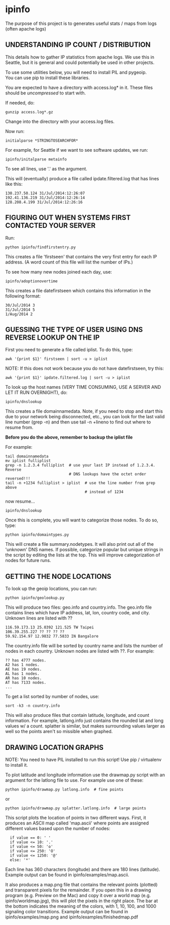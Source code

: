 ipinfo
======

The purpose of this project is to generates useful stats / maps from logs (often apache logs)

## UNDERSTANDING IP COUNT / DISTRIBUTION

This details how to gather IP statistics from apache logs.   We use this
in Seattle, but it is general and could potentially be used in other projects.

To use some utilities below, you will need to install PIL and pygeoip.   
You can use pip to install these libraries.

You are expected to have a directory with access.log* in it.   These files
should be *uncompressed* to start with.   

If needed, do: 
````
gunzip access.log*.gz 
````

Change into the directory with your access.log files.

Now run: 
````
initialparse *STRINGTOSEARCHFOR*
````

For example, for Seattle if we want to see software updates, we run: 
````
ipinfo/initalparse metainfo
````

To see all lines, use '.' as the argument.

This will (eventually) produce a file called ipdate.filtered.log that
has lines like this:
````
130.237.50.124 31/Jul/2014:12:26:07
192.41.136.219 31/Jul/2014:12:26:14
128.208.4.199 31/Jul/2014:12:26:16
````

## FIGURING OUT WHEN SYSTEMS FIRST CONTACTED YOUR SERVER

Run:
````
python ipinfo/findfirstentry.py
````

This creates a file 'firstseen' that contains the very first entry for
each IP address.   (A word count of this file will list the number of IPs.)

To see how many new nodes joined each day, use:
````
ipinfo/adoptionovertime
````

This creates a file datefirstseen which contains this information in the
following format:
````
30/Jul/2014 3
31/Jul/2014 5
1/Aug/2014 2
````


## GUESSING THE TYPE OF USER USING DNS REVERSE LOOKUP ON THE IP

First you need to generate a file called iplist.   To do this, type:
````
awk '{print $1}' firstseen | sort -u > iplist
````
NOTE: If this does not work because you do not have datefirstseen, try this:
````
awk '{print $1}' ipdate.filtered.log | sort -u > iplist
````

To look up the host names (VERY TIME CONSUMING, USE A SERVER AND LET IT RUN
OVERNIGHT), do:
````
ipinfo/dnslookup
````

This creates a file domainnamedata.   Note, if you need to stop and start
this due to your network being disconnected, etc., you can look for the
last valid line number (grep -n) and then use tail -n +lineno to find out
where to resume from.

**Before you do the above, remember to backup the iplist file**

For example:
````
tail domainnamedata
mv iplist fulliplist
grep -n 1.2.3.4 fulliplist  # use your last IP instead of 1.2.3.4. Reverse 
                            # DNS lookups have the octet order reversed!!!
tail -n +1234 fulliplist > iplist  # use the line number from grep above
                                   # instead of 1234
````
now resume...
````
ipinfo/dnslookup
````

Once this is complete, you will want to categorize those nodes.   To do so,
type:
````
python ipinfo/domaintypes.py
````

This will create a file summary.nodetypes.   It will also print out all of
the 'unknown' DNS names.   If possible, categorize popular but unique
strings in the script by editing the lists at the top.   This will improve
categorization of nodes for future runs.




## GETTING THE NODE LOCATIONS

To look up the geoip locations, you can run:
````
python ipinfo/geolookup.py
````

This will produce two files: geo.info and country.info.   The geo.info
file contains lines which have IP address, lat, lon, country code, and city.
Unknown lines are listed with ??

````
116.59.173.13 25.0392 121.525 TW Taipei
106.39.255.227 ?? ?? ?? ??
59.92.154.97 12.9832 77.5833 IN Bangalore
````

The country.info file will be sorted by country name and lists the number
of nodes in each country.   Unknown nodes are listed with ??.
For example:
````
?? has 4777 nodes.
A2 has 1 nodes.
AE has 19 nodes.
AL has 1 nodes.
AR has 10 nodes.
AT has 7133 nodes.
...
````

To get a list sorted by number of nodes, use:
````
sort -k3 -n country.info
````


This will also produce files that contain latitude, longitude, and count
information.   For example, latlong.info just contains the rounded lat
and long values w/ a count.   splatter is similar, but makes surrounding values
larger as well so the points aren't so missible when graphed.

## DRAWING LOCATION GRAPHS

NOTE: You need to have PIL installed to run this script!   Use pip / 
virtualenv to install it.

To plot latitude and longitude information use the drawmap.py script with
an argument for the latlong file to use.   For example use one of these:
````
python ipinfo/drawmap.py latlong.info  # fine points
````
or
````
python ipinfo/drawmap.py splatter.latlong.info  # large points
````

This script plots the location of points in two different ways.
First, it produces an ASCII map called 'map.ascii' where points are assigned
different values based upon the number of nodes:

````
  if value == 0: ' '
  if value <= 10: '.'
  if value <= 50: 'o'
  if value <= 250: 'O'
  if value <= 1250: '@'
  else: '*'
````

Each line has 360 characters (longitude) and there are 180 lines (latitude).
Example output can be found in ipinfo/examples/map.ascii.

It also produces a map.png file that contains the relevant points (plotted) and
transparent pixels for the remainder.   If you open this in a drawing program
(e.g. Preview on the Mac) and copy it over a world map (e.g. 
ipinfo/worldmap.jpg), this will plot the pixels in the right place.
The bar at the bottom indicates the meaning of the colors, with 1, 10, 100,
and 1000 signaling color transitions.   Example output can be found in
ipinfo/examples/map.png and ipinfo/examples/finishedmap.pdf

